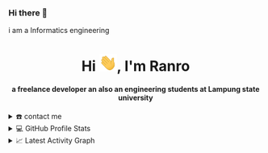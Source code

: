 ### Hi there 👋

i am a Informatics engineering

<div align="center">
<h1 align="center">Hi <img width="35" src="https://github.com/Ranto12/Ranto12/blob/main/resources/img/waving.gif">, I'm Ranro</h1>
<h4 align="center">a freelance developer an also an engineering students at Lampung state university</h4>
</div>

<!-- <div align="center">
  <a href="https://Ranto12.github.io/Ranto12/">
  <img  src="https://github.com/Ranto12/Ranto12/blob/main/resources/img/grid-snake.svg"
       alt="snake" /></a>
</div> -->

<details>
  <summary>☎️ contact me</summary>
<div>
  <samp>
    <h2 align="center">😎 you can reach me by:</h2>
    <p align="center">
      <br/>
      <a href="https://www.linkedin.com/in/ranto-6266101a3/" target="blank"><img align="center"
         src="https://img.shields.io/badge/linkedin-%231DA1F2.svg?style=for-the-badge&logo=linkedin&logoColor=white"
         alt="ranto" height="30"/></a>
      <a href="https://fb.com/ranto.koplak.121519" target="blank"><img align="center"
         src="https://img.shields.io/badge/facebook-4267B2.svg?style=for-the-badge&logo=facebook&logoColor=white"
         alt="ranto" height="30"/></a>
      <a href="mailto:rantoirwanda08@gmail.com" target="blank"><img align="center"
         src="https://img.shields.io/badge/gmail-EA4335.svg?style=for-the-badge&logo=gmail&logoColor=white"
         alt="ranto" height="30"/></a>
    </p>
  <p align="center">
      <a href="https://instagram.com/ranto21" target="blank"><img align="center"
         src="https://img.shields.io/badge/instagram-%23E4405F.svg?style=for-the-badge&logo=Instagram&logoColor=white"
         alt="ranto" height="30"/></a>
      <br>
    </p>
  </samp>
</div>
</details>

<details> 
  <summary>💻 GitHub Profile Stats</summary>
  <div>
    <h2 align="center"> 📊 Github stats </h2>
      <br/>
        <p align="center">
          <a href="https://github.com/Ranto12/">
          <img src="https://github-readme-stats.vercel.app/api/top-langs/?username=Ranto12&langs_count=6&theme=gruvbox&layout=compact&hide_border=true" alt="Ranto12 :: Top Langs" /></a>
        </p>
        <p align="center">
          <a href="https://github.com/Ranto12/">
          <img width="49.5%" src="https://github-readme-stats.vercel.app/api?username=Ranto12&show_icons=true&theme=gruvbox&hide_border=true" />
          <img width="49.5%" src="https://github-readme-streak-stats.herokuapp.com/?user=Ranto12&theme=gruvbox&hide_border=true" />
          </a>
       </p>
     <br>
  </div>    
</details>

<details>
  <summary>📈 Latest Activity Graph</summary>
  <br/>
  <h2 align="center"> latest contribution </h2>
<a href="https://github.com/Ranto12/github-readme-activity-graph"><img alt="azzar's Activity Graph" src="https://activity-graph.herokuapp.com/graph/?username=Ranto12&bg_color=000&color=fff&line=00E676&point=fff&hide_border=true" /></a>
</details>

